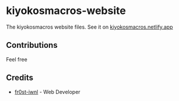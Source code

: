 # kiyokosmacros-website

The kiyokosmacros website files. See it on [kiyokosmacros.netlify.app](https://kiyokosmacros.netlify.app)


## Contributions

Feel free

## Credits

- [fr0st-iwnl](https://github.com/fr0st-iwnl) - Web Developer
